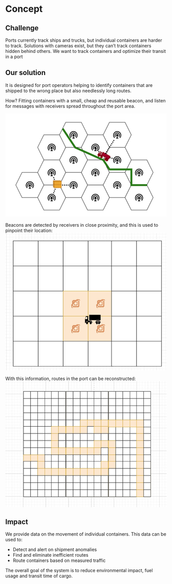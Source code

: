 # Concept

## Challenge
Ports currently track ships and trucks, but individual containers are harder to track.
Solutions with cameras exist, but they can’t track containers hidden behind others.
We want to track containers and optimize their transit in a port

## Our solution
It is designed for port operators helping to identify containers that are shipped to the wrong place but also needlessly long routes.

How? Fitting containers with a small, cheap and reusable beacon, and listen for messages with receivers spread throughout the port area.

![General view](img/general-view.png "General view")

Beacons are detected by receivers in close proximity, and this is used to pinpoint their location:
![Beacon tracking](img/tracking.jpg "Beacon tracking")

With this information, routes in the port can be reconstructed:
![Route reconstruction](img/route.jpg "Route reconstruction")

## Impact

We provide data on the movement of individual containers. This data can be used to:
- Detect and alert on shipment anomalies
- Find and eliminate inefficient routes
- Route containers based on measured traffic

The overall goal of the system is to reduce environmental impact, fuel usage and transit time of cargo.
